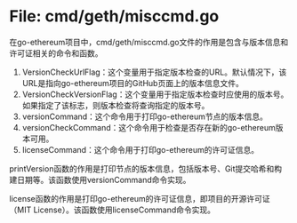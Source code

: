 # File: cmd/geth/misccmd.go

在go-ethereum项目中，cmd/geth/misccmd.go文件的作用是包含与版本信息和许可证相关的命令和函数。

1. VersionCheckUrlFlag：这个变量用于指定版本检查的URL。默认情况下，该URL是指向go-ethereum项目的GitHub页面上的版本信息文件。
2. VersionCheckVersionFlag：这个变量用于指定版本检查时应使用的版本号。如果指定了该标志，则版本检查将查询指定的版本号。
3. versionCommand：这个命令用于打印go-ethereum节点的版本信息。
4. versionCheckCommand：这个命令用于检查是否存在新的go-ethereum版本可用。
5. licenseCommand：这个命令用于打印go-ethereum的许可证信息。

printVersion函数的作用是打印节点的版本信息，包括版本号、Git提交哈希和构建日期等。该函数使用versionCommand命令实现。

license函数的作用是打印go-ethereum的许可证信息，即项目的开源许可证（MIT License）。该函数使用licenseCommand命令实现。

